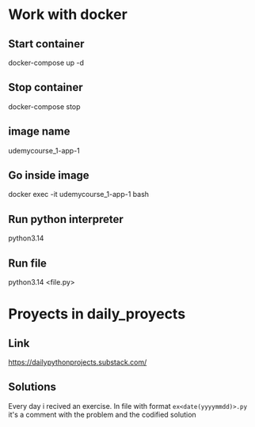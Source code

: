 # Work with docker

## Start container

docker-compose up -d

## Stop container

docker-compose stop

## image name

udemycourse_1-app-1

## Go inside image
 
docker exec -it udemycourse_1-app-1 bash

## Run python interpreter

python3.14

## Run file

python3.14 <file.py>

# Proyects in daily_proyects

## Link
https://dailypythonprojects.substack.com/

## Solutions

Every day i recived an exercise. In file with format `ex<date(yyyymmdd)>.py` it's a comment with the problem and the codified solution
